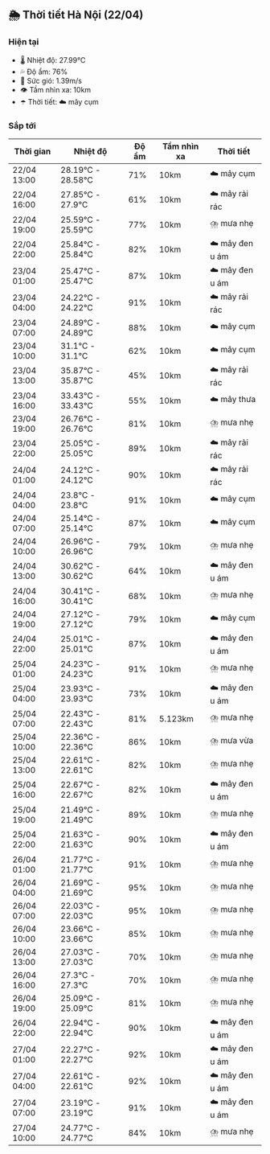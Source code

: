 ## 🌦️ Thời tiết Hà Nội (22/04)

### Hiện tại

- 🌡️ Nhiệt độ: 27.99℃
- 💦 Độ ẩm: 76%
- 💨 Sức gió: 1.39m/s
- 👁️ Tầm nhìn xa: 10km
- ☂️ Thời tiết: ☁️ mây cụm

### Sắp tới

| Thời gian | Nhiệt độ | Độ ẩm | Tầm nhìn xa | Thời tiết |
| --- | --- | --- | --- | --- |
| 22/04 13:00 | 28.19℃ - 28.58℃ | 71% | 10km | ☁️ mây cụm |
| 22/04 16:00 | 27.85℃ - 27.9℃ | 61% | 10km | ☁️ mây rải rác |
| 22/04 19:00 | 25.59℃ - 25.59℃ | 77% | 10km | ⛈️ mưa nhẹ |
| 22/04 22:00 | 25.84℃ - 25.84℃ | 82% | 10km | ☁️ mây đen u ám |
| 23/04 01:00 | 25.47℃ - 25.47℃ | 87% | 10km | ☁️ mây đen u ám |
| 23/04 04:00 | 24.22℃ - 24.22℃ | 91% | 10km | ☁️ mây rải rác |
| 23/04 07:00 | 24.89℃ - 24.89℃ | 88% | 10km | ☁️ mây cụm |
| 23/04 10:00 | 31.1℃ - 31.1℃ | 62% | 10km | ☁️ mây cụm |
| 23/04 13:00 | 35.87℃ - 35.87℃ | 45% | 10km | ☁️ mây rải rác |
| 23/04 16:00 | 33.43℃ - 33.43℃ | 55% | 10km | ☁️ mây thưa |
| 23/04 19:00 | 26.76℃ - 26.76℃ | 81% | 10km | ⛈️ mưa nhẹ |
| 23/04 22:00 | 25.05℃ - 25.05℃ | 89% | 10km | ☁️ mây rải rác |
| 24/04 01:00 | 24.12℃ - 24.12℃ | 90% | 10km | ☁️ mây rải rác |
| 24/04 04:00 | 23.8℃ - 23.8℃ | 91% | 10km | ☁️ mây cụm |
| 24/04 07:00 | 25.14℃ - 25.14℃ | 87% | 10km | ☁️ mây cụm |
| 24/04 10:00 | 26.96℃ - 26.96℃ | 79% | 10km | ⛈️ mưa nhẹ |
| 24/04 13:00 | 30.62℃ - 30.62℃ | 64% | 10km | ☁️ mây đen u ám |
| 24/04 16:00 | 30.41℃ - 30.41℃ | 68% | 10km | ⛈️ mưa nhẹ |
| 24/04 19:00 | 27.12℃ - 27.12℃ | 79% | 10km | ☁️ mây cụm |
| 24/04 22:00 | 25.01℃ - 25.01℃ | 87% | 10km | ☁️ mây đen u ám |
| 25/04 01:00 | 24.23℃ - 24.23℃ | 91% | 10km | ⛈️ mưa nhẹ |
| 25/04 04:00 | 23.93℃ - 23.93℃ | 73% | 10km | ☁️ mây đen u ám |
| 25/04 07:00 | 22.43℃ - 22.43℃ | 81% | 5.123km | ⛈️ mưa nhẹ |
| 25/04 10:00 | 22.36℃ - 22.36℃ | 86% | 10km | ⛈️ mưa vừa |
| 25/04 13:00 | 22.61℃ - 22.61℃ | 82% | 10km | ⛈️ mưa nhẹ |
| 25/04 16:00 | 22.67℃ - 22.67℃ | 82% | 10km | ☁️ mây đen u ám |
| 25/04 19:00 | 21.49℃ - 21.49℃ | 89% | 10km | ⛈️ mưa nhẹ |
| 25/04 22:00 | 21.63℃ - 21.63℃ | 90% | 10km | ☁️ mây đen u ám |
| 26/04 01:00 | 21.77℃ - 21.77℃ | 91% | 10km | ⛈️ mưa nhẹ |
| 26/04 04:00 | 21.69℃ - 21.69℃ | 95% | 10km | ⛈️ mưa nhẹ |
| 26/04 07:00 | 22.03℃ - 22.03℃ | 95% | 10km | ⛈️ mưa nhẹ |
| 26/04 10:00 | 23.66℃ - 23.66℃ | 85% | 10km | ⛈️ mưa nhẹ |
| 26/04 13:00 | 27.03℃ - 27.03℃ | 70% | 10km | ⛈️ mưa nhẹ |
| 26/04 16:00 | 27.3℃ - 27.3℃ | 70% | 10km | ⛈️ mưa nhẹ |
| 26/04 19:00 | 25.09℃ - 25.09℃ | 81% | 10km | ⛈️ mưa nhẹ |
| 26/04 22:00 | 22.94℃ - 22.94℃ | 90% | 10km | ☁️ mây đen u ám |
| 27/04 01:00 | 22.27℃ - 22.27℃ | 92% | 10km | ☁️ mây đen u ám |
| 27/04 04:00 | 22.61℃ - 22.61℃ | 92% | 10km | ☁️ mây đen u ám |
| 27/04 07:00 | 23.19℃ - 23.19℃ | 91% | 10km | ☁️ mây đen u ám |
| 27/04 10:00 | 24.77℃ - 24.77℃ | 84% | 10km | ⛈️ mưa nhẹ |
